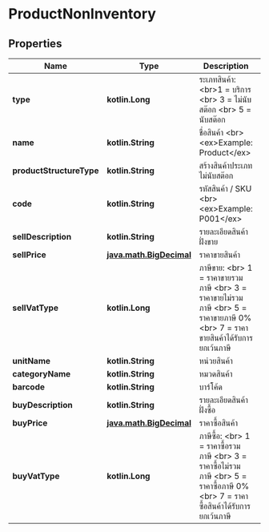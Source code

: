 
# ProductNonInventory

## Properties
Name | Type | Description | Notes
------------ | ------------- | ------------- | -------------
**type** | **kotlin.Long** | ระเภทสินค้า: &lt;br&gt;1 &#x3D; บริการ &lt;br&gt; 3 &#x3D; ไม่นับสต๊อก &lt;br&gt; 5 &#x3D; นับสต๊อก | 
**name** | **kotlin.String** | ชื่อสินค้า &lt;br&gt; &lt;ex&gt;Example: Product&lt;/ex&gt; | 
**productStructureType** | **kotlin.String** | สร้างสินค้าประเภท ไม่นับสต๊อก |  [optional]
**code** | **kotlin.String** | รหัสสินค้า / SKU &lt;br&gt; &lt;ex&gt;Example: P001&lt;/ex&gt; |  [optional]
**sellDescription** | **kotlin.String** | รายละเอียดสินค้า ฝั่งขาย |  [optional]
**sellPrice** | [**java.math.BigDecimal**](java.math.BigDecimal.md) | ราคาขายสินค้า |  [optional]
**sellVatType** | **kotlin.Long** | ภาษีขาย: &lt;br&gt; 1 &#x3D; ราคาขายรวมภาษี &lt;br&gt; 3 &#x3D; ราคาขายไม่รวมภาษี &lt;br&gt; 5 &#x3D; ราคาขายภาษี 0% &lt;br&gt; 7 &#x3D; ราคาขายสินค้าได้รับการยกเว้นภาษี |  [optional]
**unitName** | **kotlin.String** | หน่วยสินค้า |  [optional]
**categoryName** | **kotlin.String** | หมวดสินค้า |  [optional]
**barcode** | **kotlin.String** | บาร์โค้ด |  [optional]
**buyDescription** | **kotlin.String** | รายละเอียดสินค้า ฝั่งซื้อ |  [optional]
**buyPrice** | [**java.math.BigDecimal**](java.math.BigDecimal.md) | ราคาซื้อสินค้า |  [optional]
**buyVatType** | **kotlin.Long** | ภาษีซื้อ: &lt;br&gt; 1 &#x3D; ราคาซื้อรวมภาษี &lt;br&gt; 3 &#x3D; ราคาซื้อไม่รวมภาษี &lt;br&gt; 5 &#x3D; ราคาซื้อภาษี 0% &lt;br&gt; 7 &#x3D; ราคาซื้อสินค้าได้รับการยกเว้นภาษี |  [optional]



